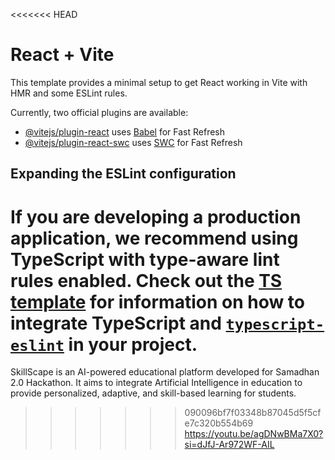 <<<<<<< HEAD
# React + Vite

This template provides a minimal setup to get React working in Vite with HMR and some ESLint rules.

Currently, two official plugins are available:

- [@vitejs/plugin-react](https://github.com/vitejs/vite-plugin-react/blob/main/packages/plugin-react) uses [Babel](https://babeljs.io/) for Fast Refresh
- [@vitejs/plugin-react-swc](https://github.com/vitejs/vite-plugin-react/blob/main/packages/plugin-react-swc) uses [SWC](https://swc.rs/) for Fast Refresh

## Expanding the ESLint configuration

If you are developing a production application, we recommend using TypeScript with type-aware lint rules enabled. Check out the [TS template](https://github.com/vitejs/vite/tree/main/packages/create-vite/template-react-ts) for information on how to integrate TypeScript and [`typescript-eslint`](https://typescript-eslint.io) in your project.
=======
SkillScape is an AI-powered educational platform developed for Samadhan 2.0 Hackathon.
It aims to integrate Artificial Intelligence in education to provide personalized, adaptive, and skill-based learning for students.
>>>>>>> 090096bf7f03348b87045d5f5cfe7c320b554b69
https://youtu.be/agDNwBMa7X0?si=dJfJ-Ar972WF-AIL 
